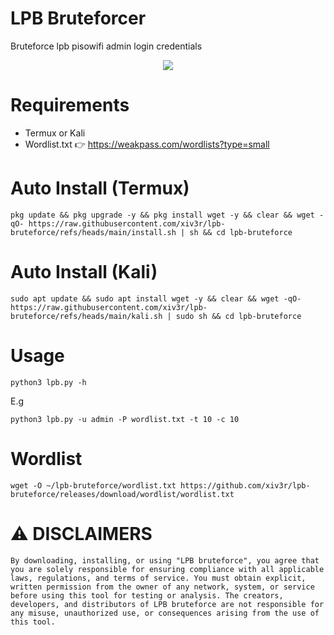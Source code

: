 # LPB Bruteforcer
Bruteforce lpb pisowifi admin login credentials

<div align="center">
<img src="https://github.com/xiv3r/lpb-bruteforce/blob/main/image/LPBbrute.png">
</div>

# Requirements
- Termux or Kali
- Wordlist.txt 👉 https://weakpass.com/wordlists?type=small

# Auto Install (Termux)
```
pkg update && pkg upgrade -y && pkg install wget -y && clear && wget -qO- https://raw.githubusercontent.com/xiv3r/lpb-bruteforce/refs/heads/main/install.sh | sh && cd lpb-bruteforce
```

# Auto Install (Kali)
```
sudo apt update && sudo apt install wget -y && clear && wget -qO- https://raw.githubusercontent.com/xiv3r/lpb-bruteforce/refs/heads/main/kali.sh | sudo sh && cd lpb-bruteforce 
```

# Usage
```
python3 lpb.py -h
```
E.g
```
python3 lpb.py -u admin -P wordlist.txt -t 10 -c 10
```

# Wordlist
```
wget -O ~/lpb-bruteforce/wordlist.txt https://github.com/xiv3r/lpb-bruteforce/releases/download/wordlist/wordlist.txt
```

# ⚠️ DISCLAIMERS
`By downloading, installing, or using "LPB bruteforce", you agree that you are solely responsible for ensuring compliance with all applicable laws, regulations, and terms of service. You must obtain explicit, written permission from the owner of any network, system, or service before using this tool for testing or analysis. The creators, developers, and distributors of LPB bruteforce are not responsible for any misuse, unauthorized use, or consequences arising from the use of this tool.`
